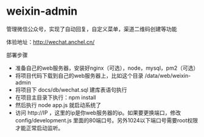 # weixin-admin
管理微信公众号，实现了自动回复，自定义菜单，渠道二维码创建等功能


体验地址：http://wechat.anchel.cn/

部署步骤
+ 准备自己的web服务器，安装好nginx（可选），node，mysql，pm2（可选）
+ 将项目代码下载到自己的web服务器上，比如这个目录 /data/web/weixin-admin
+ 将项目下 docs/db/wechat.sql 建库表语句执行
+ 在项目主目录下执行：npm install
+ 然后执行 node app.js 就启动系统了
+ 访问 http://IP ，这里的ip是你web服务器的ip。如果要更换端口，修改 config/development.js 里面的80端口号。另外1024以下端口号需要root权限才能正常启动监听。
